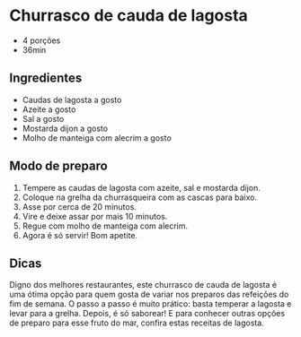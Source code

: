 # Churrasco de cauda de lagosta

- 4 porções
- 36min

## Ingredientes

- Caudas de lagosta a gosto
- Azeite a gosto
- Sal a gosto
- Mostarda dijon a gosto
- Molho de manteiga com alecrim a gosto

## Modo de preparo

1. Tempere as caudas de lagosta com azeite, sal e mostarda dijon.
2. Coloque na grelha da churrasqueira com as cascas para baixo.
3. Asse por cerca de 20 minutos.
4. Vire e deixe assar por mais 10 minutos.
5. Regue com molho de manteiga com alecrim.
6. Agora é só servir! Bom apetite.

## Dicas

Digno dos melhores restaurantes, este churrasco de cauda de lagosta é uma ótima opção para quem gosta de variar nos preparos das refeições do fim de semana. O passo a passo é muito prático: basta temperar a lagosta e levar para a grelha. Depois, é só saborear! E para conhecer outras opções de preparo para esse fruto do mar, confira estas receitas de lagosta.